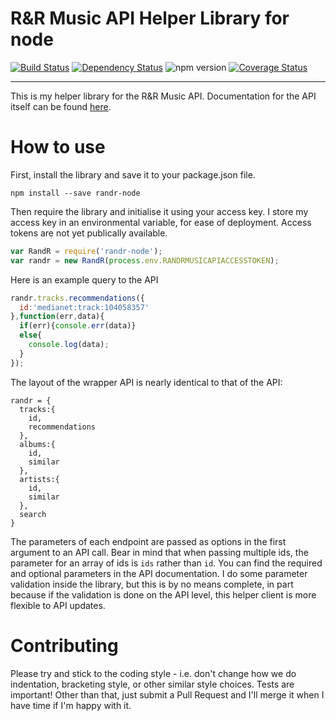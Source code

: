 # R&R Music API Helper Library for node

[![Build Status](https://img.shields.io/travis/hughrawlinson/randr-node.svg?style=flat-square)](https://travis-ci.org/hughrawlinson/randr-node) [![Dependency Status](https://img.shields.io/gemnasium/hughrawlinson/randr-node.svg?style=flat-square)](https://gemnasium.com/hughrawlinson/randr-node) ![npm version](https://img.shields.io/npm/v/randr-node.svg?style=flat-square) [![Coverage Status](https://img.shields.io/coveralls/hughrawlinson/randr-node.svg?style=flat-square)](https://coveralls.io/r/hughrawlinson/randr-node?branch=master)

---------------------------------------

This is my helper library for the R&R Music API. Documentation for the API itself can be found [here](http://dev.randrmusic.com/documentation).

# How to use
First, install the library and save it to your package.json file.
```
npm install --save randr-node
```
Then require the library and initialise it using your access key. I store my access key in an environmental variable, for ease of deployment. Access tokens are not yet publically available.
```javascript
var RandR = require('randr-node');
var randr = new RandR(process.env.RANDRMUSICAPIACCESSTOKEN);
```
Here is an example query to the API
```javascript
randr.tracks.recommendations({
  id:'medianet:track:104058357'
},function(err,data){
  if(err){console.err(data)}
  else{
    console.log(data);
  }
});
```

The layout of the wrapper API is nearly identical to that of the API:
```
randr = {
  tracks:{
    id,
    recommendations
  },
  albums:{
    id,
    similar
  },
  artists:{
    id,
    similar
  },
  search
}
```

The parameters of each endpoint are passed as options in the first argument to an API call. Bear in mind that when passing multiple ids, the parameter for an array of ids is `ids` rather than `id`. You can find the required and optional parameters in the API documentation. I do some parameter validation inside the library, but this is by no means complete, in part because if the validation is done on the API level, this helper client is more flexible to API updates.

# Contributing
Please try and stick to the coding style - i.e. don't change how we do indentation, bracketing style, or other similar style choices. Tests are important! Other than that, just submit a Pull Request and I'll merge it when I have time if I'm happy with it.
